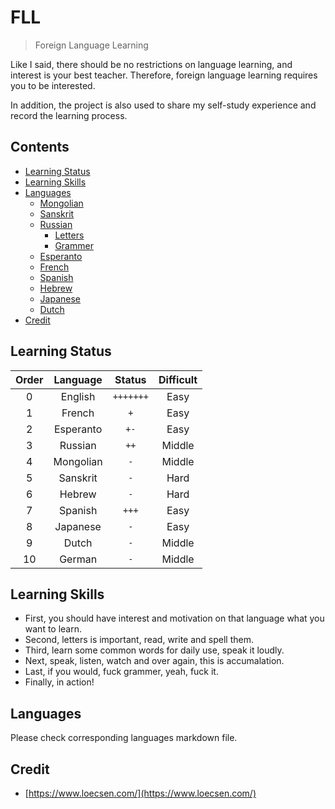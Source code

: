 # FLL

> Foreign Language Learning

Like I said, there should be no restrictions on language learning, and interest is your best teacher. Therefore, foreign language learning requires you to be interested.

In addition, the project is also used to share my self-study experience and record the learning process.


## Contents

* [Learning Status](#learning-status)
* [Learning Skills](#learnig-skills)
* [Languages](#Languages)
    * [Mongolian](#Mongolian)
    * [Sanskrit](#Sanskrit)
    * [Russian](#Russian) 
        * [Letters](#Letters)
        * [Grammer](#Grammer)
    * [Esperanto](#Esperanto)
    * [French](#French) 
    * [Spanish](#Spanish) 
    * [Hebrew](#Hebrew)
    * [Japanese](#Japanese)
    * [Dutch](#Dutch)
* [Credit](#Credit)


## Learning Status

| Order | Language | Status | Difficult |
|:-----:|:--------:|:-------:|:--------:|
|0|English|`+++++++`| Easy |
|1|French|`+`| Easy |
|2|Esperanto|`+-`| Easy |
|3|Russian|`++`| Middle |
|4|Mongolian|`-`| Middle |
|5|Sanskrit|`-`| Hard |
|6|Hebrew|`-`| Hard |
|7|Spanish|`+++`| Easy |
|8|Japanese|`-`| Easy |
|9|Dutch|`-`| Middle |
|10|German|`-`| Middle |


## Learning Skills

- First, you should have interest and motivation on that language what you want to learn.
- Second, letters is important, read, write and spell them.
- Third, learn some common words for daily use, speak it loudly.
- Next, speak, listen, watch and over again, this is accumalation.
- Last, if you would, fuck grammer, yeah, fuck it.
- Finally, in action!


## Languages

Please check corresponding languages markdown file.


## Credit

- [https://www.loecsen.com/](https://www.loecsen.com/)
